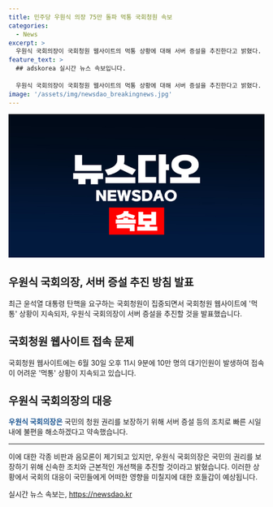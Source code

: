```yaml
---
title: 민주당 우원식 의장 75만 돌파 먹통 국회청원 속보
categories:
  - News
excerpt: >
  우원식 국회의장이 국회청원 웹사이트의 먹통 상황에 대해 서버 증설을 추진한다고 밝혔다. 대규모 국민 청원으로 사이트가 수용 능력을 넘었고, 특정 청원이 다른 청원의 처리를 방해하는 문제가 발생했다. 국민의 청원 참여는 권리이며, 국회는 청원업무를 효율적으로 운영해야 한다고 강조했다. 접속마비 상황에 따라 국민의 권리가 침해될 수밖에 없는 것을 인정했고, 신속한 대응 조치와 서버 증설 등 근본적인 개선책을 추진할 것을 약속했다. 현재 1만7천946명의 대기인원이 있으며, 관련하여 우원식 국회의장이 서버 증설을 지시하며 국회 소속 국회청원 웹사이트의 서버 부족 문제를 간접적으로 시사했다.
feature_text: >
  ## adskorea 실시간 뉴스 속보입니다.

  우원식 국회의장이 국회청원 웹사이트의 먹통 상황에 대해 서버 증설을 추진한다고 밝혔다. 대규모 국민 청원으로 사이트가 수용 능력을 넘었고, 특정 청원이 다른 청원의 처리를 방해하는 문제가 발생했다. 국민의 청원 참여는 권리이며, 국회는 청원업무를 효율적으로 운영해야 한다고 강조했다. 접속마비 상황에 따라 국민의 권리가 침해될 수밖에 없는 것을 인정했고, 신속한 대응 조치와 서버 증설 등 근본적인 개선책을 추진할 것을 약속했다. 현재 1만7천946명의 대기인원이 있으며, 관련하여 우원식 국회의장이 서버 증설을 지시하며 국회 소속 국회청원 웹사이트의 서버 부족 문제를 간접적으로 시사했다.
image: '/assets/img/newsdao_breakingnews.jpg'
---
```


<p><img src="/assets/img/newsdao_breakingnews.jpg" alt="adskorea 속보" /></p>

<h2 data-ke-size="size26">우원식 국회의장, 서버 증설 추진 방침 발표</h2> 

<p data-ke-size="size16">최근 윤석열 대통령 탄핵을 요구하는 국회청원이 집중되면서 국회청원 웹사이트에 '먹통' 상황이 지속되자, 우원식 국회의장이 서버 증설을 추진할 것을 발표했습니다.</p>

<h2 data-ke-size="size26">국회청원 웹사이트 접속 문제</h2>

<p data-ke-size="size16">국회청원 웹사이트에는 6월 30일 오후 11시 9분에 10만 명의 대기인원이 발생하여 접속이 어려운 '먹통' 상황이 지속되고 있습니다.</p>

<h2 data-ke-size="size26">우원식 국회의장의 대응</h2>

<p data-ke-size="size16"><b><span style="color: #1a5490;">우원식 국회의장은</span></b> 국민의 청원 권리를 보장하기 위해 서버 증설 등의 조치로 빠른 시일 내에 불편을 해소하겠다고 약속했습니다.</p>

<hr>

<p>이에 대한 각종 비판과 음모론이 제기되고 있지만, 우원식 국회의장은 국민의 권리를 보장하기 위해 신속한 조치와 근본적인 개선책을 추진할 것이라고 밝혔습니다. 이러한 상황에서 국회의 대응이 국민들에게 어떠한 영향을 미칠지에 대한 호들갑이 예상됩니다.</p>
실시간 뉴스 속보는, <a href="https://newsdao.kr" rel="dofollow">https://newsdao.kr</a>


